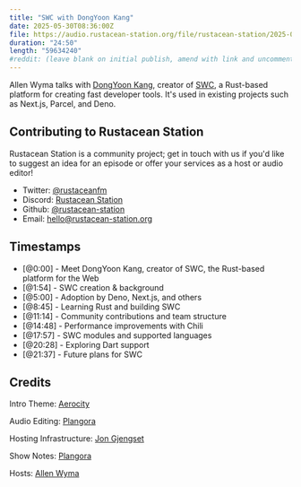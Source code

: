 ```yaml
---
title: "SWC with DongYoon Kang"
date: 2025-05-30T08:36:00Z
file: https://audio.rustacean-station.org/file/rustacean-station/2025-05-23-dongyoon-kang.mp3
duration: "24:50"
length: "59634240"
#reddit: (leave blank on initial publish, amend with link and uncomment this line after Reddit thread has been posted)
---
```


Allen Wyma talks with [DongYoon Kang](https://kdy1.dev/), creator of [SWC](https://swc.rs/), a Rust-based platform for creating fast developer tools. It's used in existing projects such as Next.js, Parcel, and Deno.

## Contributing to Rustacean Station

Rustacean Station is a community project; get in touch with us if you'd like to suggest an idea for an episode or offer your services as a host or audio editor!

- Twitter: [@rustaceanfm](https://twitter.com/rustaceanfm)
- Discord: [Rustacean Station](https://discord.gg/cHc3Gyc)
- Github: [@rustacean-station](https://github.com/rustacean-station/)
- Email: [hello@rustacean-station.org](mailto:hello@rustacean-station.org)

## Timestamps
- [@0:00] - Meet DongYoon Kang, creator of SWC, the Rust-based platform for the Web
- [@1:54] - SWC creation & background
- [@5:00] - Adoption by Deno, Next.js, and others
- [@8:45] - Learning Rust and building SWC
- [@11:14] - Community contributions and team structure
- [@14:48] - Performance improvements with Chili
- [@17:57] - SWC modules and supported languages
- [@20:28] - Exploring Dart support
- [@21:37] - Future plans for SWC

## Credits
Intro Theme: [Aerocity](https://twitter.com/AerocityMusic)

Audio Editing: [Plangora](https://twitter.com/plangora)

Hosting Infrastructure: [Jon Gjengset](https://thesquareplanet.com/)

Show Notes: [Plangora](https://twitter.com/plangora)

Hosts: [Allen Wyma](https://twitter.com/allenwyma)
